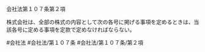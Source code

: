 会社法第１０７条第２項

株式会社は、全部の株式の内容として次の各号に掲げる事項を定めるときは、当該各号に定める事項を定款で定めなければならない。

#会社法
#会社法/第１０７条
#会社法/第１０７条/第２項
